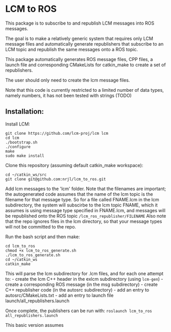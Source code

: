 # LCM to ROS

This package is to subscribe to and republish LCM messages into ROS messages.

The goal is to make a relatively generic system that requires only LCM message files
and automatically generate republishers that subscribe to an LCM topic and republish 
the same messages onto a ROS topic.

This package automatically generates ROS message files, CPP files, a launch file and
corresponding CMakeLists for catkin_make to create a set of republishers.

The user should only need to create the lcm message files.

Note that this code is currently restricted to a limited number of data types, namely
numbers, it has not been tested with strings (TODO)


## Installation:

Install LCM:
```
git clone https://github.com/lcm-proj/lcm lcm
cd lcm
./bootstrap.sh
./configure
make
sudo make install
```

Clone this repository (assuming default catkin_make workspace):
```
cd ~/catkin_ws/src
git clone git@github.com:nrjl/lcm_to_ros.git
```

Add lcm messages to the 'lcm' folder. Note that the filenames are important; the autogenerated code assumes that the name of the lcm topic is the filename for that message type. So for a file called FNAME.lcm in the lcm subdirectory, the system will subscirbe to the lcm topic FNAME, which it assumes is using message type specified in FNAME.lcm, and messages will be republished onto the ROS topic `/lcm_ros_republisher/FILENAME` Also note that the repo ignores files in the lcm directory, so that your message types will not be committed to the repo.

Run the bash script and then make:
```
cd lcm_to_ros
chmod +x lcm_to_ros_generate.sh
./lcm_to_ros_generate.sh
cd ~/catkin_ws
catkin_make
```

This will parse the lcm subdirectory for .lcm files, and for each one attempt to:
    - create the lcm C++ header in the exlcm subdirectory (using `lcm-gen`)
    - create a corresponding ROS message (in the msg subdirectory)
    - create C++ republisher code (in the autosrc subdirectory)
    - add an entry to autosrc/CMakeLists.txt
    - add an entry to launch file launch/all_republishers.launch
    
Once complete, the publishers can be run with:
`roslaunch lcm_to_ros all_republishers.launch`

This basic version assumes

